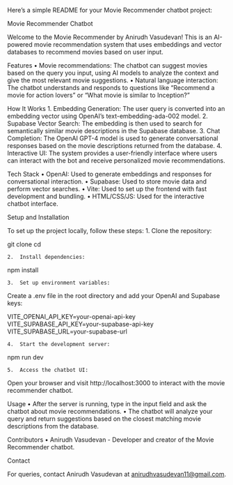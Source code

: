 Here’s a simple README for your Movie Recommender chatbot project:

Movie Recommender Chatbot

Welcome to the Movie Recommender by Anirudh Vasudevan! This is an AI-powered movie recommendation system that uses embeddings and vector databases to recommend movies based on user input.

Features
	•	Movie recommendations: The chatbot can suggest movies based on the query you input, using AI models to analyze the context and give the most relevant movie suggestions.
	•	Natural language interaction: The chatbot understands and responds to questions like “Recommend a movie for action lovers” or “What movie is similar to Inception?”

How It Works
	1.	Embedding Generation: The user query is converted into an embedding vector using OpenAI’s text-embedding-ada-002 model.
	2.	Supabase Vector Search: The embedding is then used to search for semantically similar movie descriptions in the Supabase database.
	3.	Chat Completion: The OpenAI GPT-4 model is used to generate conversational responses based on the movie descriptions returned from the database.
	4.	Interactive UI: The system provides a user-friendly interface where users can interact with the bot and receive personalized movie recommendations.

Tech Stack
	•	OpenAI: Used to generate embeddings and responses for conversational interaction.
	•	Supabase: Used to store movie data and perform vector searches.
	•	Vite: Used to set up the frontend with fast development and bundling.
	•	HTML/CSS/JS: Used for the interactive chatbot interface.

Setup and Installation

To set up the project locally, follow these steps:
	1.	Clone the repository:

git clone <repo-url>
cd <project-folder>


	2.	Install dependencies:

npm install


	3.	Set up environment variables:
Create a .env file in the root directory and add your OpenAI and Supabase keys:

VITE_OPENAI_API_KEY=your-openai-api-key
VITE_SUPABASE_API_KEY=your-supabase-api-key
VITE_SUPABASE_URL=your-supabase-url


	4.	Start the development server:

npm run dev


	5.	Access the chatbot UI:
Open your browser and visit http://localhost:3000 to interact with the movie recommender chatbot.

Usage
	•	After the server is running, type in the input field and ask the chatbot about movie recommendations.
	•	The chatbot will analyze your query and return suggestions based on the closest matching movie descriptions from the database.

Contributors
	•	Anirudh Vasudevan - Developer and creator of the Movie Recommender chatbot.

Contact

For queries, contact Anirudh Vasudevan at anirudhvasudevan11@gmail.com.

